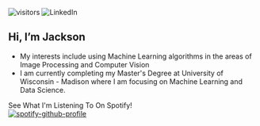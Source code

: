 ![visitors](https://visitor-badge.glitch.me/badge?page_id=jth1011.jth1011&left_color=gray&right_color=red)
![LinkedIn](https://img.shields.io/badge/linkedin-%230077B5.svg?style=for-the-badge&logo=linkedin&logoColor=white&link=https://www.linkedin.com/in/jackson-hellmers/)

## Hi, I’m Jackson

* My interests include using Machine Learning algorithms in the areas of Image Processing and Computer Vision
* I am currently completing my Master's Degree at University of Wisconsin - Madison where I am focusing on Machine Learning and Data Science.
                     




See What I'm Listening To On Spotify! \
[![spotify-github-profile](https://spotify-github-profile.vercel.app/api/view?uid=x19pseni1c7n0yt3ep7cyh63k&cover_image=true&theme=novatorem&bar_color=ff0000&bar_color_cover=false)](https://github.com/kittinan/spotify-github-profile)

<!---
jth1011/jth1011 is a ✨ special ✨ repository because its `README.md` (this file) appears on your GitHub profile.
You can click the Preview link to take a look at your changes.
--->
